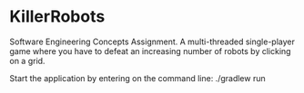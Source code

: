 # KillerRobots
Software Engineering Concepts Assignment. A multi-threaded single-player game where you have to defeat an increasing number of robots by clicking on a grid.

Start the application by entering on the command line: ./gradlew run
